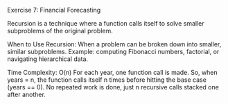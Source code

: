 Exercise 7: Financial Forecasting

Recursion is a technique where a function calls itself to solve smaller subproblems of the original problem.

When to Use Recursion:
   When a problem can be broken down into smaller, similar subproblems.
   Example: computing Fibonacci numbers, factorial, or navigating hierarchical data.

Time Complexity: O(n)
   For each year, one function call is made.
   So, when years = n, the function calls itself n times before hitting the base case (years == 0).
   No repeated work is done, just n recursive calls stacked one after another.
